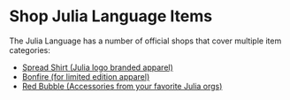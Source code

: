 # Shop Julia Language Items

The Julia Language has a number of official shops that cover multiple item categories:

 - [Spread Shirt (Julia logo branded apparel)](https://shop.spreadshirt.com/numfocus/official+julia+logo?idea=5bca3ad9f93764414a5de55f)
 - [Bonfire (for limited edition apparel)](https://www.bonfire.com/store/the-julia-language/)
 - [Red Bubble (Accessories from your favorite Julia orgs)](https://www.redbubble.com/people/JuliaLanguage/)
